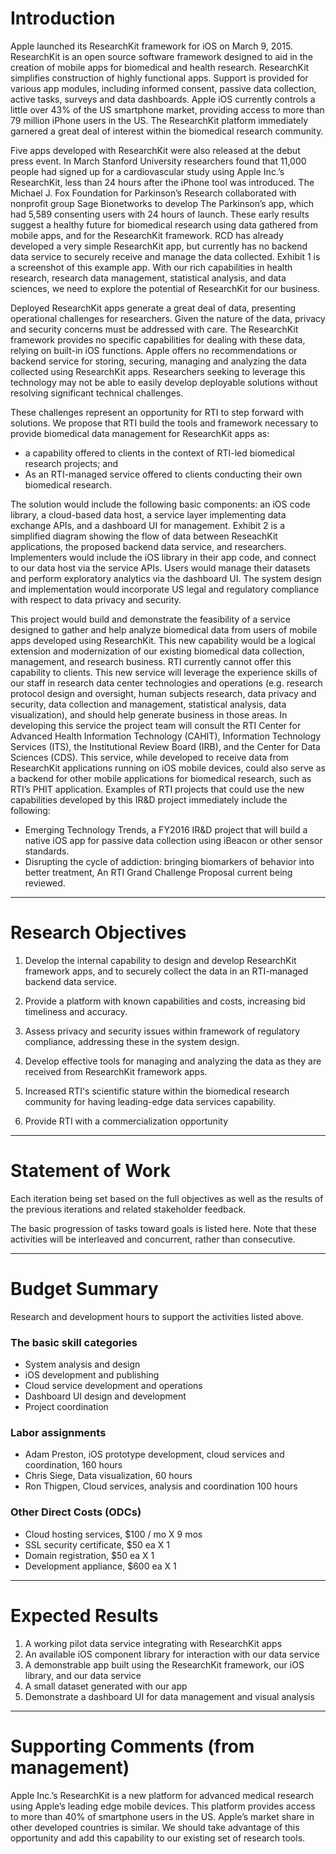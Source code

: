 
# Introduction

Apple launched its ResearchKit framework for iOS on March 9, 2015. ResearchKit is an open source software framework designed to aid in the creation of mobile apps for biomedical and health research. ResearchKit simplifies construction of highly functional apps. Support is provided for various app modules, including informed consent, passive data collection, active tasks, surveys and data dashboards. 
Apple iOS currently controls a little over 43% of the US smartphone market, providing access to more than 79 million iPhone users in the US. The ResearchKit platform immediately garnered a great deal of interest within the biomedical research community.   
 
Five apps developed with ResearchKit were also released at the debut press event. In March Stanford University researchers found that 11,000 people had signed up for a cardiovascular study using Apple Inc.’s ResearchKit, less than 24 hours after the iPhone tool was introduced. The Michael J. Fox Foundation for Parkinson’s Research collaborated with nonprofit group Sage Bionetworks to develop The Parkinson’s app, which had 5,589 consenting users with 24 hours of launch. These early results suggest a healthy future for biomedical research using data gathered from mobile apps, and for the ResearchKit framework. RCD has already developed a very simple ResearchKit app, but currently has no backend data service to securely receive and manage the data collected. Exhibit 1 is a screenshot of this example app. With our rich capabilities in health research, research data management, statistical analysis, and data sciences, we need to explore the potential of ResearchKit for our business. 

Deployed ResearchKit apps generate a great deal of data, presenting operational challenges for researchers.  Given the nature of the data, privacy and security concerns must be addressed with care. The ResearchKit framework provides no specific capabilities for dealing with these data, relying on built-in iOS functions. Apple offers no recommendations or backend service for storing, securing, managing and analyzing the data collected using ResearchKit apps. Researchers seeking to leverage this technology may not be able to easily develop deployable solutions without resolving significant technical challenges. 

These challenges represent an opportunity for RTI to step forward with solutions. We propose that RTI build the tools and framework necessary to provide biomedical data management for ResearchKit apps as:

* a capability offered to clients in the context of RTI-led biomedical research projects; and
* As an RTI-managed service offered to clients conducting their own biomedical research.

The solution would include the following basic components: an iOS code library, a cloud-based data host, a service layer implementing data exchange APIs, and a dashboard UI for management.  Exhibit 2 is a simplified diagram showing the flow of data between ReseachKit applications, the proposed backend data service, and researchers. Implementers would include the iOS library in their app code, and connect to our data host via the service APIs.  Users would manage their datasets and perform exploratory analytics via the dashboard UI. The system design and implementation would incorporate US legal and regulatory compliance with respect to data privacy and security. 

This project would build and demonstrate the feasibility of a service designed to gather and help analyze biomedical data from users of mobile apps developed using ResearchKit. This new capability would be a logical extension and modernization of our existing biomedical data collection, management, and research business. RTI currently cannot offer this capability to clients. 
This new service will leverage the experience skills of our staff in research data center technologies and operations (e.g. research protocol design and oversight, human subjects research, data privacy and security, data collection and management, statistical analysis, data visualization), and should help generate business in those areas. In developing this service the project team will consult the RTI Center for Advanced Health Information Technology (CAHIT), Information Technology Services (ITS), the Institutional Review Board (IRB), and the Center for Data Sciences (CDS). This service, while developed to receive data from ResearchKit applications running on iOS mobile devices, could also serve as a backend for other mobile applications for biomedical research, such as RTI’s PHIT application.
Examples of RTI projects that could use the new capabilities developed by this IR&D project immediately include the following:

* Emerging Technology Trends, a FY2016 IR&D project that will build a native iOS app for passive data collection using iBeacon or other sensor standards. 
* Disrupting the cycle of addiction: bringing biomarkers of behavior into better treatment, An RTI Grand Challenge Proposal current being reviewed.



---

# Research Objectives

1. Develop the internal capability to design and develop ResearchKit framework apps, and to securely collect the data in an RTI-managed backend data service.

2. Provide a platform with known capabilities and costs, increasing bid timeliness and accuracy.

3. Assess privacy and security issues within framework of regulatory compliance, addressing these in the system design.

4. Develop effective tools for managing and analyzing the data as they are received from ResearchKit framework apps.

5. Increased RTI's scientific stature within the biomedical research community for having leading-edge data services capability.

6. Provide RTI with a commercialization opportunity

---

# Statement of Work

Each iteration being set based on the full objectives as well as the results of the previous iterations and related stakeholder feedback. 

The basic progression of tasks toward goals is listed here.  Note that these activities will be interleaved and concurrent, rather than consecutive.

---

# Budget Summary

Research and development hours to support the activities listed above.   

### The basic skill categories

* System analysis and design
* iOS development and publishing
* Cloud service development and operations
* Dashboard UI design and development
* Project coordination

### Labor assignments

* Adam Preston, iOS prototype development, cloud services and coordination, 160 hours
* Chris Siege, Data visualization, 60 hours
* Ron Thigpen, Cloud services, analysis and coordination 100 hours

### Other Direct Costs (ODCs)

* Cloud hosting services, $100 / mo X 9 mos
* SSL security certificate, $50 ea X 1
* Domain registration, $50 ea X 1
* Development appliance, $600 ea X 1


---

# Expected Results
1. A working pilot data service integrating with ResearchKit apps
2. An available iOS component library for interaction with our data service
3. A demonstrable app built using the ResearchKit framework, our iOS library, and our data service
4. A small dataset generated with our app
5. Demonstrate a dashboard UI for data management and visual analysis


---

# Supporting Comments (from management)

Apple Inc.’s ResearchKit is a new platform for advanced medical research using Apple’s leading edge mobile devices. This platform provides access to more than 40% of smartphone users in the US. Apple’s market share in other developed countries is similar. We should take advantage of this opportunity and add this capability to our existing set of research tools.

